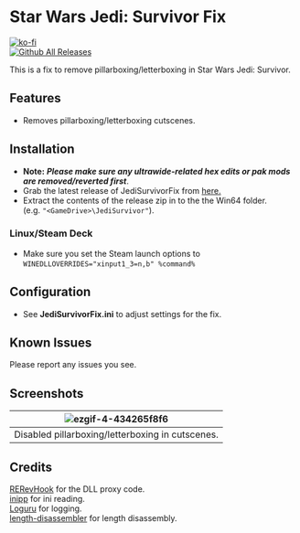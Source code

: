 # Star Wars Jedi: Survivor Fix
[![ko-fi](https://ko-fi.com/img/githubbutton_sm.svg)](https://ko-fi.com/W7W01UAI9)</br>
[![Github All Releases](https://img.shields.io/github/downloads/Lyall/JediSurvivorFix/total.svg)](https://github.com/Lyall/JediSurvivorFix/releases)

This is a fix to remove pillarboxing/letterboxing in Star Wars Jedi: Survivor.

## Features
- Removes pillarboxing/letterboxing cutscenes.

## Installation
- **Note:** ***Please make sure any ultrawide-related hex edits or pak mods are removed/reverted first***.
- Grab the latest release of JediSurvivorFix from [here.](https://github.com/Lyall/JediSurvivorFix/releases)
- Extract the contents of the release zip in to the the Win64 folder.<br />(e.g. `"<GameDrive>\JediSurvivor"`).

### Linux/Steam Deck
- Make sure you set the Steam launch options to `WINEDLLOVERRIDES="xinput1_3=n,b" %command%`

## Configuration
- See **JediSurvivorFix.ini** to adjust settings for the fix.

## Known Issues
Please report any issues you see.

## Screenshots

| ![ezgif-4-434265f8f6](https://user-images.githubusercontent.com/695941/235080189-7e5b2166-6e9e-4190-9259-d9ec0b04c8df.gif) |
|:--:|
| Disabled pillarboxing/letterboxing in cutscenes. |

## Credits

[RERevHook](https://www.nexusmods.com/residentevilrevelations/mods/26) for the DLL proxy code.<br />
[inipp](https://github.com/mcmtroffaes/inipp) for ini reading. <br />
[Loguru](https://github.com/emilk/loguru) for logging. <br />
[length-disassembler](https://github.com/Nomade040/length-disassembler) for length disassembly.
